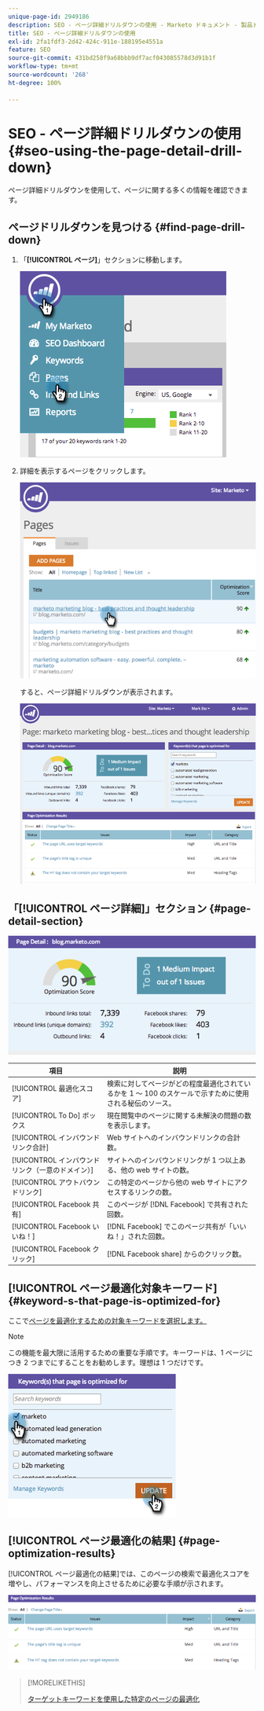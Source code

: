 ```yaml
---
unique-page-id: 2949186
description: SEO - ページ詳細ドリルダウンの使用 - Marketo ドキュメント - 製品ドキュメント
title: SEO - ページ詳細ドリルダウンの使用
exl-id: 2fa1fdf3-2d42-424c-911e-188195e4551a
feature: SEO
source-git-commit: 431bd258f9a68bbb9df7acf043085578d3d91b1f
workflow-type: tm+mt
source-wordcount: '268'
ht-degree: 100%

---
```


# SEO - ページ詳細ドリルダウンの使用 {#seo-using-the-page-detail-drill-down}

ページ詳細ドリルダウンを使用して、ページに関する多くの情報を確認できます。

## ページドリルダウンを見つける {#find-page-drill-down}

1. 「**[!UICONTROL ページ]**」セクションに移動します。

   ![](assets/image2014-9-17-21-3a54-3a53.png)

1. 詳細を表示するページをクリックします。

   ![](assets/image2014-9-17-21-3a54-3a58.png)

   すると、ページ詳細ドリルダウンが表示されます。

   ![](assets/image2014-9-17-21-3a55-3a2.png)

## 「[!UICONTROL ページ詳細]」セクション {#page-detail-section}

![](assets/image2014-9-17-21-3a55-3a46.png)

| 項目 | 説明 |
|---|---|
| [!UICONTROL 最適化スコア] | 検索に対してページがどの程度最適化されているかを 1 ～ 100 のスケールで示すために使用される秘伝のソース。 |
| [!UICONTROL To Do] ボックス | 現在閲覧中のページに関する未解決の問題の数を表示します。 |
| [!UICONTROL インバウンドリンク合計] | Web サイトへのインバウンドリンクの合計数。 |
| [!UICONTROL インバウンドリンク（一意のドメイン）] | サイトへのインバウンドリンクが 1 つ以上ある、他の web サイトの数。 |
| [!UICONTROL アウトバウンドリンク] | この特定のページから他の web サイトにアクセスするリンクの数。 |
| [!UICONTROL Facebook 共有] | このページが [!DNL Facebook] で共有された回数。 |
| [!UICONTROL Facebook いいね！] | [!DNL Facebook] でこのページ共有が「いいね！」された回数。 |
| [!UICONTROL Facebook クリック] | [!DNL Facebook share] からのクリック数。 |

## [!UICONTROL ページ最適化対象キーワード] {#keyword-s-that-page-is-optimized-for}

ここで[ページを最適化するための対象キーワードを選択します。](/help/marketo/product-docs/additional-apps/seo/keywords/seo-optimize-specific-pages-with-targeted-keywords.md)

>[!NOTE]
>
>この機能を最大限に活用するための重要な手順です。キーワードは、1 ページにつき 2 つまでにすることをお勧めします。理想は 1 つだけです。

![](assets/image2014-9-17-21-3a56-3a35.png)

## [!UICONTROL ページ最適化の結果] {#page-optimization-results}

[!UICONTROL ページ最適化の結果]では、このページの検索で最適化スコアを増やし、パフォーマンスを向上させるために必要な手順が示されます。

![](assets/image2014-9-17-21-3a56-3a41.png)

>[!MORELIKETHIS]
>
>[ターゲットキーワードを使用した特定のページの最適化](/help/marketo/product-docs/additional-apps/seo/keywords/seo-optimize-specific-pages-with-targeted-keywords.md)
